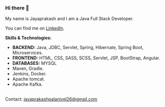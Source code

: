 ### Hi there 👋

My name is Jayaprakash and I am a Java Full Stack Developer. 

You can find me on <a href="https://www.linkedin.com/in/jayaprakashpalanivel/" target="_blank">LinkedIn</a>.

<b>Skills & Technologies:</b>
<br>
<ul>
<li>
<b>BACKEND:</b> Java, JDBC, Servlet, Spring, Hibernate, Spring Boot, Microservices. </li>
<li><b>FRONTEND:</b> HTML, CSS, SASS, SCSS, Servlet, JSP, BootStrap, Angular.</li>
<li><b>DATABASES:</b> MYSQL</li>
<li>Maven, Gradle.</li>
<li>Jenkins, Docker.</li>
<li>Apache tomcat.</li>
<li>Apache Kafka.</li>
</ul>
<br>
Contact: <a href = "mailto: jayaprakashpalanivel26@gmail.com">jayaprakashpalanivel26@gmail.com</a>


<!--
**jayaprakash-palanivel/jayaprakash-palanivel** is a ✨ _special_ ✨ repository because its `README.md` (this file) appears on your GitHub profile.

Here are some ideas to get you started:

- 🔭 I’m currently working on ...
- 🌱 I’m currently learning ...
- 👯 I’m looking to collaborate on ...
- 🤔 I’m looking for help with ...
- 💬 Ask me about ...
- 📫 How to reach me: ...
- 😄 Pronouns: ...
- ⚡ Fun fact: ...
-->
